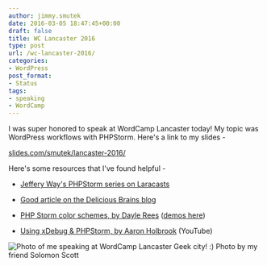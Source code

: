```yaml
---
author: jimmy.smutek
date: 2016-03-05 18:47:45+00:00
draft: false
title: WC Lancaster 2016
type: post
url: /wc-lancaster-2016/
categories:
- WordPress
post_format:
- Status
tags:
- speaking
- WordCamp
---
```



I was super honored to speak at WordCamp Lancaster today! My topic was WordPress workflows with PHPStorm. Here's a link to my slides -

[slides.com/smutek/lancaster-2016/](http://slides.com/smutek/lancaster-2016/)

Here's some resources that I've found helpful -

- [Jeffery Way's PHPStorm series on Laracasts](https://laracasts.com/series/how-to-be-awesome-in-phpstorm)

- [Good article on the Delicious Brains blog](https://deliciousbrains.com/how-we-use-phpstorm-wordpress-development/)

- [PHP Storm color schemes, by Dayle Rees](https://github.com/daylerees/colour-schemes/tree/master/jetbrains) ([demos
 here](http://daylerees.github.io/))

- [Using xDebug & PHPStorm, by Aaron Holbrook](https://www.youtube.com/watch?v=jkv0dzW3IM4) (YouTube)

![Photo of me speaking at WordCamp Lancaster](/img/2016/03/wc-lanc.jpg)
Geek city! :) Photo by my friend Solomon Scott
